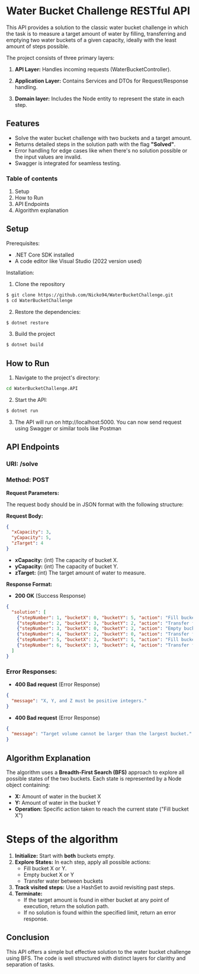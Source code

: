 # Water Bucket Challenge RESTful API
This API provides a solution to the classic water bucket challenge in which the task is to measure a target amount of water by filling, transferring and emptying two water buckets of a given capacity, ideally with the least amount of steps possible.

The project consists of three primary layers:

1. **API Layer:** Handles incoming requests (WaterBucketController).

2. **Application Layer:** Contains Services and DTOs for Request/Response handling.

3. **Domain layer:** Includes the Node entity to represent the state in each step.


## Features
- Solve the water bucket challenge with two buckets and a target amount.
- Returns detailed steps in the solution path with the flag **"Solved"**.
- Error handling for edge cases like when there's no solution possible or the input values are invalid.
- Swagger is integrated for seamless testing.

### Table of contents
1. Setup
2. How to Run
3. API Endpoints
4. Algorithm explanation

## Setup

Prerequisites:
- .NET Core SDK installed
- A code editor like Visual Studio (2022 version used)

Installation:
1. Clone the repository

```bash
$ git clone https://github.com/Nicko94/WaterBucketChallenge.git
$ cd WaterBucketChallenge
```
2. Restore the dependencies:

```bash
$ dotnet restore
```
3. Build the project

```bash
$ dotnet build
```
   
## How to Run
1. Navigate to the project's directory:

```bash
cd WaterBucketChallenge.API
```
2. Start the API:

```bash
$ dotnet run
```
3. The API will run on http://localhost:5000. You can now send request using Swagger or similar tools like Postman

## API Endpoints
### URI: /solve
### Method: POST

**Request Parameters:**

The request body should be in JSON format with the following structure:

**Request Body:**

```JSON
{
  "xCapacity": 3,
  "yCapacity": 5,
  "zTarget": 4
}

```

- **xCapacity:** (int) The capacity of bucket X.
- **yCapacity:** (int) The capacity of bucket Y.
- **zTarget:** (int) The target amount of water to measure. 

**Response Format:**
- **200 OK** (Success Response)

```JSON
{
  "solution": [
    {"stepNumber": 1, "bucketX": 0, "bucketY": 5, "action": "Fill bucket Y"},
    {"stepNumber": 2, "bucketX": 3, "bucketY": 2, "action": "Transfer from bucket Y to X"},
    {"stepNumber": 3, "bucketX": 0, "bucketY": 2, "action": "Empty bucket X"},
    {"stepNumber": 4, "bucketX": 2, "bucketY": 0, "action": "Transfer from bucket Y to X"},
    {"stepNumber": 5, "bucketX": 2, "bucketY": 5, "action": "Fill bucket Y"},
    {"stepNumber": 6, "bucketX": 3, "bucketY": 4, "action": "Transfer from bucket Y to X", "status":"Solved"}
  ]
}
```
### Error Responses:
- **400 Bad request** (Error Response)

```JSON
{ 
  "message": "X, Y, and Z must be positive integers." 
}
```
- **400 Bad request** (Error Response)

```JSON
{ 
  "message": "Target volume cannot be larger than the largest bucket." 
}
```

 ## Algorithm Explanation

The algorithm uses a **Breadth-First Search (BFS)** approach to explore all possible states of the two buckets. Each state is represented by a Node object containing:
- **X:** Amount of water in the bucket X
- **Y:** Amount of water in the bucket Y
- **Operation:** Specific action taken to reach the current state ("Fill bucket X")

# Steps of the algorithm
1. **Initialize:** Start with **both** buckets empty.
2. **Explore States:** In each step, apply all possible actions:
   - Fill bucket X or Y.
   - Empty bucket X or Y
   - Transfer water between buckets
3. **Track visited steps:** Use a HashSet to avoid revisiting past steps.
4. **Terminate:**
   - If the target amount is found in either bucket at any point of execution, return the solution path.
   - If no solution is found within the specified limit, return an error response.

## Conclusion

This API offers a simple but effective solution to the water bucket challenge using BFS. The code is well structured with distinct layers for clarithy and separation of tasks.
